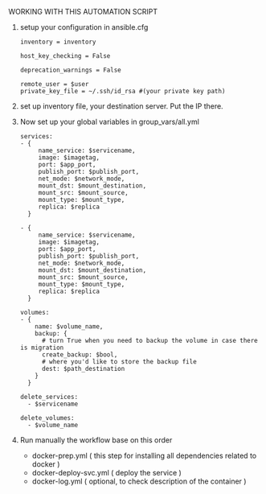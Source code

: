 WORKING WITH THIS AUTOMATION SCRIPT

1. setup your configuration in ansible.cfg
   ```
   inventory = inventory

   host_key_checking = False

   deprecation_warnings = False

   remote_user = $user
   private_key_file = ~/.ssh/id_rsa #(your private key path)
   ```
2. set up inventory file, your destination server. Put the IP there.

3. Now set up your global variables in group_vars/all.yml
   ```
   services:
   - { 
        name_service: $servicename,  
        image: $imagetag,
        port: $app_port,
        publish_port: $publish_port,
        net_mode: $network_mode,
        mount_dst: $mount_destination,
        mount_src: $mount_source,
        mount_type: $mount_type,
        replica: $replica
     }

   - { 
        name_service: $servicename,   
        image: $imagetag,
        port: $app_port,
        publish_port: $publish_port,
        net_mode: $network_mode,
        mount_dst: $mount_destination,
        mount_src: $mount_source,
        mount_type: $mount_type,
        replica: $replica
     }

   volumes:
   - {
       name: $volume_name,
       backup: {
         # turn True when you need to backup the volume in case there is migration
         create_backup: $bool,
         # where you'd like to store the backup file
         dest: $path_destination 
       }
     }

   delete_services: 
     - $servicename

   delete_volumes: 
     - $volume_name 
   ```
4. Run manually the workflow base on this order
   - docker-prep.yml ( this step for installing all dependencies related to docker )
   - docker-deploy-svc.yml ( deploy the service )
   - docker-log.yml ( optional, to check description of the container )
